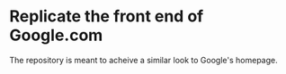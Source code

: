 # Replicate the front end of Google.com
The repository is meant to acheive a similar look to Google's homepage.